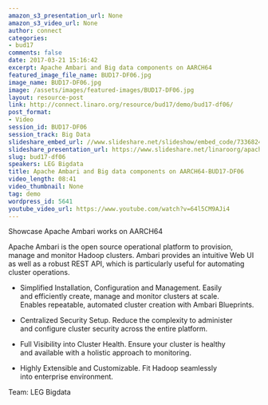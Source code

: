 ```yaml
---
amazon_s3_presentation_url: None
amazon_s3_video_url: None
author: connect
categories:
- bud17
comments: false
date: 2017-03-21 15:16:42
excerpt: Apache Ambari and Big data components on AARCH64
featured_image_file_name: BUD17-DF06.jpg
image_name: BUD17-DF06.jpg
image: /assets/images/featured-images/BUD17-DF06.jpg
layout: resource-post
link: http://connect.linaro.org/resource/bud17/demo/bud17-df06/
post_format:
- Video
session_id: BUD17-DF06
session_track: Big Data
slideshare_embed_url: //www.slideshare.net/slideshow/embed_code/73368246
slideshare_presentation_url: https://www.slideshare.net/linaroorg/apache-ambari-and-big-data-components-on-aarch64
slug: bud17-df06
speakers: LEG Bigdata
title: Apache Ambari and Big data components on AARCH64-BUD17-DF06
video_length: 08:41
video_thumbnail: None
tag: demo
wordpress_id: 5641
youtube_video_url: https://www.youtube.com/watch?v=64l5CM9AJi4
---
```


Showcase Apache Ambari works on AARCH64

Apache Ambari is the open source operational platform to provision, manage and monitor Hadoop clusters. Ambari provides an intuitive Web UI as well as a robust REST API, which is particularly useful for automating cluster operations.

- Simplified Installation, Configuration and Management. Easily and efficiently create, manage and monitor clusters at scale. Enables repeatable, automated cluster creation with Ambari Blueprints.

- Centralized Security Setup. Reduce the complexity to administer and configure cluster security across the entire platform.

- Full Visibility into Cluster Health. Ensure your cluster is healthy and available with a holistic approach to monitoring.

- Highly Extensible and Customizable. Fit Hadoop seamlessly into enterprise environment.

Team: LEG Bigdata
